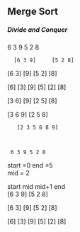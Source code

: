 ## Merge Sort 


##### Divide and Conquer

6 3 9 5 2 8


      [6 3 9]     [5 2 8] 

   [6 3]  [9]     [5 2]   [8]

[6]    [3]   [9]     [5]   [2]   [8] 



[3 6] [9]           [2 5]  [8] 


[3 6 9]             [2 5 8]


       [2 3 5 6 8 9]



     6 3 9 5 2 8
start =0 
end =5  
mid = 2

 start  mid   mid+1   end  
 [6 3 9]       [5 2 8] 


 [6 3]  [9]     [5 2]   [8]


 [6]    [3]   [9]     [5]   [2]   [8] 
